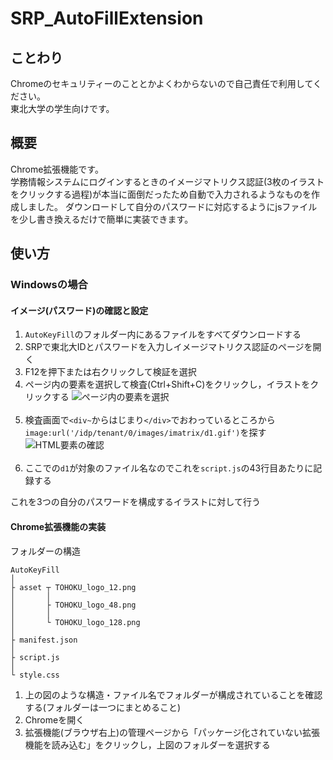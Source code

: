# SRP_AutoFillExtension

## ことわり
Chromeのセキュリティーのこととかよくわからないので自己責任で利用してください。  
東北大学の学生向けです。

## 概要
Chrome拡張機能です。  
学務情報システムにログインするときのイメージマトリクス認証(3枚のイラストをクリックする過程)が本当に面倒だったため自動で入力されるようなものを作成しました。
ダウンロードして自分のパスワードに対応するようにjsファイルを少し書き換えるだけで簡単に実装できます。  

## 使い方
### Windowsの場合
#### イメージ(パスワード)の確認と設定
1. `AutoKeyFill`のフォルダー内にあるファイルをすべてダウンロードする
1. SRPで東北大IDとパスワードを入力しイメージマトリクス認証のページを開く
1. F12を押下または右クリックして検証を選択
1. ページ内の要素を選択して検査(Ctrl+Shift+C)をクリックし，イラストをクリックする
![ページ内の要素を選択](./asset/1.png)<br><br>
1. 検査画面で`<div~`からはじまり`</div>`でおわっているところから`image:url('/idp/tenant/0/images/imatrix/d1.gif')`を探す
![HTML要素の確認](./asset/2.png)<br><br>
1. ここでの`d1`が対象のファイル名なのでこれを`script.js`の43行目あたりに記録する

これを3つの自分のパスワードを構成するイラストに対して行う

#### Chrome拡張機能の実装  

フォルダーの構造
```
AutoKeyFill
│
├ asset ┬ TOHOKU_logo_12.png
│       │
│       ├ TOHOKU_logo_48.png
│       │
│       └ TOHOKU_logo_128.png
│
├ manifest.json
│
├ script.js
│
└ style.css
```

1. 上の図のような構造・ファイル名でフォルダーが構成されていることを確認する(フォルダーは一つにまとめること)
1. Chromeを開く
1. 拡張機能(ブラウザ右上)の管理ページから「パッケージ化されていない拡張機能を読み込む」をクリックし，上図のフォルダーを選択する

